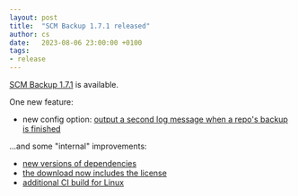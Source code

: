 ```yaml
---
layout: post
title:  "SCM Backup 1.7.1 released"
author: cs
date:   2023-08-06 23:00:00 +0100
tags:
- release
---
```


[SCM Backup 1.7.1](https://github.com/christianspecht/scm-backup/releases/tag/1.7.1) is available.

One new feature:

- new config option: [output a second log message when a repo's backup is finished](https://docs.scm-backup.org/en/latest/config.html#logrepofinished)

...and some "internal" improvements:

- [new versions of dependencies](https://github.com/christianspecht/scm-backup/pull/69)
- [the download now includes the license](https://github.com/christianspecht/scm-backup/issues/74)
- [additional CI build for Linux](https://github.com/christianspecht/scm-backup/issues/6)


